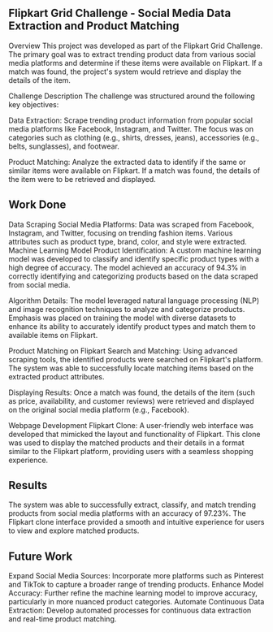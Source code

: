 ## Flipkart Grid Challenge - Social Media Data Extraction and Product Matching
Overview
This project was developed as part of the Flipkart Grid Challenge. The primary goal was to extract trending product data from various social media platforms and determine if these items were available on Flipkart. If a match was found, the project's system would retrieve and display the details of the item.

Challenge Description
The challenge was structured around the following key objectives:

Data Extraction: Scrape trending product information from popular social media platforms like Facebook, Instagram, and Twitter. The focus was on categories such as clothing (e.g., shirts, dresses, jeans), accessories (e.g., belts, sunglasses), and footwear.

Product Matching: Analyze the extracted data to identify if the same or similar items were available on Flipkart. If a match was found, the details of the item were to be retrieved and displayed.

## Work Done
Data Scraping
Social Media Platforms: Data was scraped from Facebook, Instagram, and Twitter, focusing on trending fashion items. Various attributes such as product type, brand, color, and style were extracted.
Machine Learning Model
Product Identification: A custom machine learning model was developed to classify and identify specific product types with a high degree of accuracy. The model achieved an accuracy of 94.3% in correctly identifying and categorizing products based on the data scraped from social media.

Algorithm Details: The model leveraged natural language processing (NLP) and image recognition techniques to analyze and categorize products. Emphasis was placed on training the model with diverse datasets to enhance its ability to accurately identify product types and match them to available items on Flipkart.

Product Matching on Flipkart
Search and Matching: Using advanced scraping tools, the identified products were searched on Flipkart's platform. The system was able to successfully locate matching items based on the extracted product attributes.

Displaying Results: Once a match was found, the details of the item (such as price, availability, and customer reviews) were retrieved and displayed on the original social media platform (e.g., Facebook).

Webpage Development
Flipkart Clone: A user-friendly web interface was developed that mimicked the layout and functionality of Flipkart. This clone was used to display the matched products and their details in a format similar to the Flipkart platform, providing users with a seamless shopping experience.

## Results
The system was able to successfully extract, classify, and match trending products from social media platforms with an accuracy of 97.23%.
The Flipkart clone interface provided a smooth and intuitive experience for users to view and explore matched products.
## Future Work
Expand Social Media Sources: Incorporate more platforms such as Pinterest and TikTok to capture a broader range of trending products.
Enhance Model Accuracy: Further refine the machine learning model to improve accuracy, particularly in more nuanced product categories.
Automate Continuous Data Extraction: Develop automated processes for continuous data extraction and real-time product matching.
